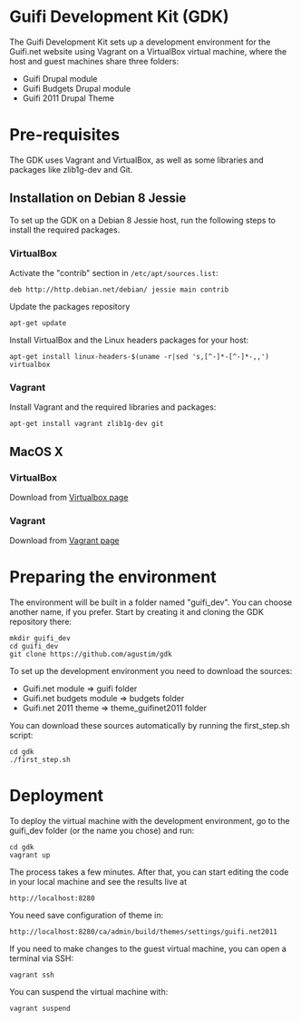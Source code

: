 Guifi Development Kit (GDK)
===========================

The Guifi Development Kit sets up a development environment for the Guifi.net website using Vagrant on a VirtualBox virtual machine, where the host and guest machines share three folders:
* Guifi Drupal module
* Guifi Budgets Drupal module
* Guifi 2011 Drupal Theme

# Pre-requisites

The GDK uses Vagrant and VirtualBox, as well as some libraries and packages like zlib1g-dev and Git.

## Installation on Debian 8 Jessie

To set up the GDK on a Debian 8 Jessie host, run the following steps to install the required packages.

### VirtualBox
Activate the "contrib" section in ``/etc/apt/sources.list``:
```
deb http://http.debian.net/debian/ jessie main contrib
```
Update the packages repository 
```
apt-get update
```
Install VirtualBox and the Linux headers packages for your host:
```
apt-get install linux-headers-$(uname -r|sed 's,[^-]*-[^-]*-,,') virtualbox
```
### Vagrant
Install Vagrant and the required libraries and packages:
```
apt-get install vagrant zlib1g-dev git
```
## MacOS X

### VirtualBox
Download from [Virtualbox page](https://www.virtualbox.org/wiki/Downloads)

### Vagrant
Download from [Vagrant page](https://www.vagrantup.com/downloads.html)

# Preparing the environment

The environment will be built in a folder named "guifi_dev". You can choose another name, if you prefer. Start by creating it and cloning the GDK repository there:
```
mkdir guifi_dev
cd guifi_dev
git clone https://github.com/agustim/gdk
```
To set up the development environment you need to download the sources:
* Guifi.net module => guifi folder
* Guifi.net budgets module => budgets folder
* Guifi.net 2011 theme => theme_guifinet2011 folder

You can download these sources automatically by running the first_step.sh script:
```
cd gdk
./first_step.sh
```

# Deployment

To deploy the virtual machine with the development environment, go to the guifi_dev folder (or the name you chose) and run:

```
cd gdk
vagrant up
```

The process takes a few minutes. After that, you can start editing the code in your local machine and see the results live at 
```
http://localhost:8280
```
You need save configuration of theme in:
```
http://localhost:8280/ca/admin/build/themes/settings/guifi.net2011
```

If you need to make changes to the guest virtual machine, you can open a terminal via SSH:
```
vagrant ssh
```
You can suspend the virtual machine with:
```
vagrant suspend
```
